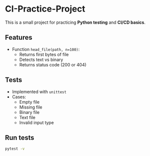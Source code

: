 # CI-Practice-Project

This is a small project for practicing **Python testing** and **CI/CD basics**.

## Features
- Function `head_file(path, n=100)`:
  - Returns first bytes of file
  - Detects text vs binary
  - Returns status code (200 or 404)

## Tests
- Implemented with `unittest`
- Cases:
  - Empty file
  - Missing file
  - Binary file
  - Text file
  - Invalid input type

## Run tests

```bash
pytest -v

